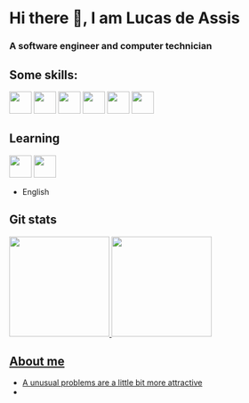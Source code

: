 <h1> Hi there 👋, I am Lucas de Assis </h1>
<h3> A software engineer and computer technician </h3>

## Some skills:
<img loading="lazy" src="https://cdn.jsdelivr.net/gh/devicons/devicon/icons/java/java-original.svg" width="40" height="40"/> <img loading="lazy" src="https://static-00.iconduck.com/assets.00/linux-icon-2048x2048-sy06t4un.png" width="40" height="40"/> <img loading="lazy" src="https://static-00.iconduck.com/assets.00/postgresql-icon-1987x2048-v2fkmdaw.png" width="40" height="40"/> <img loading="lazy" src="https://cdn.iconscout.com/icon/free/png-256/free-python-3521655-2945099.png?f=webp" width="40" height="40"/> <img loading="lazy" src="https://static-00.iconduck.com/assets.00/arduino-ide-icon-2048x2025-x4ims8sb.png" width="40" height="40"/> <img loading="lazy" src="https://static-00.iconduck.com/assets.00/node-js-icon-454x512-nztofx17.png" width="40" height="40"/> 


## Learning 
<img loading="lazy" src="https://upload.wikimedia.org/wikipedia/commons/thumb/a/a7/React-icon.svg/2300px-React-icon.svg.png" width="40" height="40"/> <img loading="lazy" src="https://static-00.iconduck.com/assets.00/typescript-icon-2048x2048-frvs5t0b.png" width="40" height="40"/>
- English

## Git stats
<div>
<a href="https://github.com/ldassis">
<img loading="lazy" height="180em" src="https://github-readme-stats.vercel.app/api/top-langs/?username=ldassis&layout=compact&langs_count=7&theme=dracula"/>
<img loading="lazy" height="180em" src="https://github-readme-stats.vercel.app/api?username=ldassis&show_icons=true&theme=dracula&include_all_commits=true&count_private=true"/>
</div>

## About me
- A unusual problems are a little bit more attractive
- 

<!--
**LDAssis/LDAssis** is a ✨ _special_ ✨ repository because its `README.md` (this file) appears on your GitHub profile.

Here are some ideas to get you started:

- 🔭 I’m currently working on ...
- 🌱 I’m currently learning ...
- 👯 I’m looking to collaborate on ...
- 🤔 I’m looking for help with ...
- 💬 Ask me about ...
- 📫 How to reach me: ...
- 😄 Pronouns: ...
- ⚡ Fun fact: ...
-->
